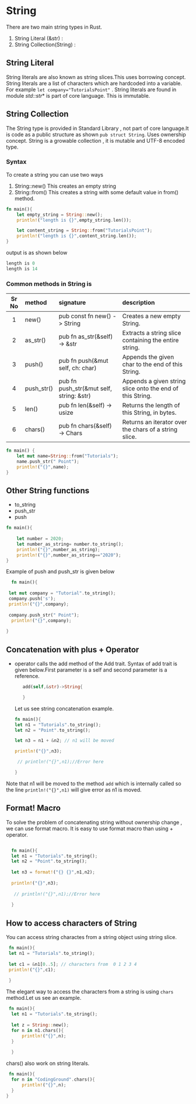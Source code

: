 # String

There are two main string types in Rust.

1. String Literal (&str) :  
2. String Collection(String) :

## String Literal

String literals are also known as string slices.This uses borrowing concept.
String literals are a list of characters which are hardcoded into a variable. For example `let company="TutorialsPoint"` . String literals are found in module
*std::str**  is part of core language. This is immutable.

## String Collection

The String type is provided in Standard Library , not part of core language.It is code as a public structure as shown `pub struct String`.
Uses ownership concept. String is a growable collection ,  it is mutable and UTF-8 encoded type.

### Syntax

 To create a string you can use two ways
 1. String::new()
   This creates an empty string
 2. String::from()
    This creates a string with some default value in from() method.

```rust
fn main(){
    let empty_string = String::new();
    println!("length is {}",empty_string.len());

    let content_string = String::from("TutorialsPoint");
    println!("length is {}",content_string.len());
}

```

output is as shown below

```rust
length is 0
length is 14

```

### Common methods in String is

|Sr No |  method | signature  | description
|:----:|:----------|:----|:-----------------|
| 1    | new()     | pub const fn new() -> String|Creates a new empty String.
| 2    | as_str()  | pub fn as_str(&self) -> &str  | Extracts a string slice containing the entire string.
|3    | push()     |pub fn push(&mut self, ch: char) |Appends the given char to the end of this String.
| 4    | push_str() |pub fn push_str(&mut self, string: &str)   | Appends a given string slice onto the end of this String.
| 5    | len()     |pub fn len(&self) -> usize |Returns the length of this String, in bytes.
| 6   | chars()     |pub fn chars(&self) -> Chars |Returns an iterator over the chars of a string slice.

<!-- TODO: clone(), -->

```rust
fn main() {
    let mut name=String::from("Tutorials");
    name.push_str(" Point");
    println!("{}",name);
}

```

## Other String functions

- to_string
- push_str
- push

```rust
fn main(){
    
    let number = 2020;
    let number_as_string= number.to_string();
    println!("{}",number_as_string);
    println!("{}",number_as_string=="2020");
}

```

Example of push and push_str is given below

```rust
  fn main(){
    
 let mut company = "Tutorial".to_string();
 company.push('s');
 println!("{}",company);
 
 company.push_str(" Point");
  println!("{}",company);
    
}

```

## Concatenation with plus + Operator

+ operator calls the add method of the Add trait. Syntax of add trait is given below.First parameter is a self and second parameter is a reference.
  ```rust
     add(self,&str)->String{

     }
  ```
  
  Let us see string concatenation example.
  
  ```rust
  fn main(){
  let n1 = "Tutorials".to_string();
  let n2 = "Point".to_string();
  
  let n3 = n1 + &n2; // n1 will be moved
  
  println!("{}",n3);
  
   // println!("{}",n1);//Error here
  
  }
  ```

Note that n1 will be moved to the method `add` which is internally called so the line `println!("{}",n1)` will give error as n1 is moved.

## Format! Macro

To solve the problem of concatenating string without ownership change , we can use format macro. It is easy to use format macro than using + operator.

```rust

  fn main(){
  let n1 = "Tutorials".to_string();
  let n2 = "Point".to_string();
  
  let n3 = format!("{} {}",n1,n2);
  
  println!("{}",n3);
  
   // println!("{}",n1);//Error here
  
  }

 ```


 ## How to access characters of String

 You can access string charactes from a string object using string slice.
 
 ```rust
  fn main(){
  let n1 = "Tutorials".to_string();
  
  let c1 = &n1[0..5]; // characters from  0 1 2 3 4
  println!("{}",c1);
  
  }


 ```

The elegant way to access the characters from a string is using `chars` method.Let us see an example.

```rust
 fn main(){
  let n1 = "Tutorials".to_string();
  
  let z = String::new();
  for n in n1.chars(){
      println!("{}",n);
  }
  
  }

```

chars() also work on string literals.

```rust
 fn main(){
  for n in "CodingGround".chars(){
      println!("{}",n);
  }
}

```

<!-- 
1. string functions:
https://doc.rust-lang.org/std/string/struct.String.html

2. string slice:
https://doc.rust-lang.org/std/primitive.str.html#method.chars

3.string literal primitive type
https://doc.rust-lang.org/std/str/index.html


-->